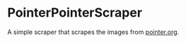 # PointerPointerScraper

A simple scraper that scrapes the images from [pointer.org](https://pointerpointer.com/).